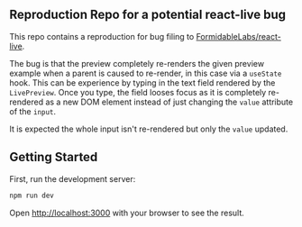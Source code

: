 ## Reproduction Repo for a potential react-live bug

This repo contains a reproduction for bug filing to
[FormidableLabs/react-live](https://github.com/FormidableLabs/react-live).

The bug is that the preview completely re-renders the given preview example when
a parent is caused to re-render, in this case via a `useState` hook. This can be
experience by typing in the text field rendered by the `LivePreview`. Once you
type, the field looses focus as it is completely re-rendered as a new DOM
element instead of just changing the `value` attribute of the `input`.

It is expected the whole input isn't re-rendered but only the `value` updated.

## Getting Started

First, run the development server:

```bash
npm run dev
```

Open [http://localhost:3000](http://localhost:3000) with your browser to see the
result.
